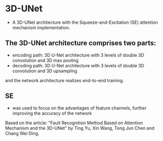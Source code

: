 # 3D-UNet
- A 3D-UNet architecture with the Squeeze-and-Excitation (SE) attention mechanism implementation.

## The 3D-UNet architecture comprises two parts: 
 - encoding path: 3D U-Net architecture with 3 levels of double 3D convolution and 3D max pooling
 - decoding path: 3D U-Net architecture with 3 levels of double 3D convolution and 3D upsampling

and the network architecture realizes end-to-end training.

## SE 
 - was used to focus on the advantages of feature channels, further improving the accuracy of the network

Based on the article: "Fault Recognition Method Based on Attention Mechanism and the 3D-UNet" by Ting Yu, Xin Wang,
Tong Jun Chen and Chang Wei Ding.
